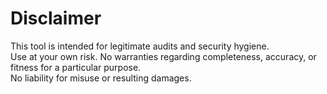 # Disclaimer

This tool is intended for legitimate audits and security hygiene.  
Use at your own risk. No warranties regarding completeness, accuracy, or fitness for a particular purpose.  
No liability for misuse or resulting damages.
